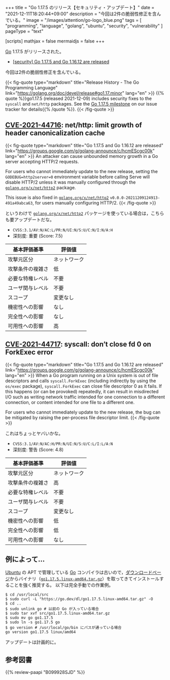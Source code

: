 +++
title = "Go 1.17.5 のリリース【セキュリティ・アップデート】"
date =  "2021-12-11T18:20:44+09:00"
description = "今回は2件の脆弱性修正を含んでいる。"
image = "/images/attention/go-logo_blue.png"
tags  = [ "programming", "language", "golang", "ubuntu", "security", "vulnerability" ]
pageType = "text"

[scripts]
  mathjax = false
  mermaidjs = false
+++

[Go] 1.17.5 がリリースされた。

- [[security] Go 1.17.5 and Go 1.16.12 are released](https://groups.google.com/g/golang-announce/c/hcmEScgc00k)

今回は2件の脆弱性修正を含んでいる。

{{< fig-quote type="markdown" title="Release History - The Go Programming Language" link="https://golang.org/doc/devel/release#go1.17.minor" lang="en" >}}
{{% quote %}}go1.17.5 (released 2021-12-09) includes security fixes to the `syscall` and `net/http` packages. See the [Go 1.17.5 milestone](https://github.com/golang/go/issues?q=milestone%3AGo1.17.5+label%3ACherryPickApproved) on our issue tracker for details{{% /quote %}}.
{{< /fig-quote >}}

## [CVE-2021-44716]: net/http: limit growth of header canonicalization cache

{{< fig-quote type="markdown" title="Go 1.17.5 and Go 1.16.12 are released" link="https://groups.google.com/g/golang-announce/c/hcmEScgc00k" lang="en" >}}
An attacker can cause unbounded memory growth in a Go server accepting HTTP/2 requests.

For users who cannot immediately update to the new release, setting the `GODEBUG=http2server=0` environment variable before calling Serve will disable HTTP/2 unless it was manually configured through the [`golang.org/x/net/http2`](http://golang.org/x/net/http2) package.

This issue is also fixed in [`golang.org/x/net/http2`](http://golang.org/x/net/http2) `v0.0.0-20211209124913-491a49abca63`, for users manually configuring HTTP/2.
{{< /fig-quote >}}

というわけで [`golang.org/x/net/http2`](http://golang.org/x/net/http2) パッケージを使っている場合は，こちらも要アップデートだな。

- `CVSS:3.1/AV:N/AC:L/PR:N/UI:N/S:U/C:N/I:N/A:H`
- 深刻度: 重要 (Score: 7.5)

| 基本評価基準 | 評価値 |
|--------|-------|
| 攻撃元区分 | ネットワーク |
| 攻撃条件の複雑さ | 低 |
| 必要な特権レベル | 不要 |
| ユーザ関与レベル | 不要 |
| スコープ | 変更なし |
| 機密性への影響 | なし |
| 完全性への影響 | なし |
| 可用性への影響 | 高 |

## [CVE-2021-44717]: syscall: don’t close fd 0 on ForkExec error

{{< fig-quote type="markdown" title="Go 1.17.5 and Go 1.16.12 are released" link="https://groups.google.com/g/golang-announce/c/hcmEScgc00k" lang="en" >}}
When a Go program running on a Unix system is out of file descriptors and calls `syscall.ForkExec` (including indirectly by using the `os/exec` package), `syscall.ForkExec` can close file descriptor 0 as it fails. If this happens (or can be provoked) repeatedly, it can result in misdirected I/O such as writing network traffic intended for one connection to a different connection, or content intended for one file to a different one.

For users who cannot immediately update to the new release, the bug can be mitigated by raising the per-process file descriptor limit.
{{< /fig-quote >}}

これはちょっとヤバいかな。

- `CVSS:3.1/AV:N/AC:H/PR:N/UI:N/S:U/C:L/I:L/A:N`
- 深刻度: 警告 (Score: 4.8)

| 基本評価基準 | 評価値 |
|--------|-------|
| 攻撃元区分 | ネットワーク |
| 攻撃条件の複雑さ | 高 |
| 必要な特権レベル | 不要 |
| ユーザ関与レベル | 不要 |
| スコープ | 変更なし |
| 機密性への影響 | 低 |
| 完全性への影響 | 低 |
| 可用性への影響 | なし |

## 例によって...

[Ubuntu] の APT で管理している [Go] コンパイラは古いので，[ダウンロードページ](https://go.dev/dl/ "Downloads - go.dev")からバイナリ（[`go1.17.5.linux-amd64.tar.gz`](https://go.dev/dl/go1.17.5.linux-amd64.tar.gz)）を取ってきてインストールすることを強く推奨する。
以下は完全手動での作業例。

```text
$ cd /usr/local/src
$ sudo curl -L "https://go.dev/dl/go1.17.5.linux-amd64.tar.gz" -O
$ cd ..
$ sudo unlink go # 以前の Go が入っている場合
$ sudo tar xvf src/go1.17.5.linux-amd64.tar.gz
$ sudo mv go go1.17.5
$ sudo ln -s go1.17.5 go
$ go version # /usr/local/go/bin にパスが通っている場合
go version go1.17.5 linux/amd64
```

アップデートは計画的に。

[Go]: https://go.dev/
[Ubuntu]: https://www.ubuntu.com/ "The leading operating system for PCs, IoT devices, servers and the cloud | Ubuntu"
[CVE-2021-44716]: https://nvd.nist.gov/vuln/detail/CVE-2021-44716
[CVE-2021-44717]: https://nvd.nist.gov/vuln/detail/CVE-2021-44717

## 参考図書

{{% review-paapi "B099928SJD" %}} <!-- プログラミング言語Go -->
